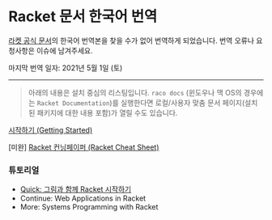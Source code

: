 # Racket 문서 한국어 번역

[라켓 공식 문서](https://docs.racket-lang.org/)의 한국어 번역본을 찾을 수가 없어 번역하게 되었습니다. 번역 오류나 요청사항은 이슈에 남겨주세요.

마지막 번역 일자: 2021년 5월 1일 (토)

---

> 아래의 내용은 설치 중심의 리스팅입니다. `raco docs` (윈도우나 맥 OS의 경우에는 `Racket Documentation`)를 실행한다면 로컬/사용자 맞춤 문서 페이지(설치된 패키지에 대한 내용 포함)가 열릴 수도 있습니다.

[시작하기 (Getting Started)](/getting-started.md)

[미완] [Racket 컨닝페이퍼 (Racket Cheat Sheet)](/racket-cheat-sheet.md)

### 튜토리얼
- [Quick: 그림과 함께 Racket 시작하기](/tutorial/introduction.md)
- Continue: Web Applications in Racket
- More: Systems Programming with Racket

